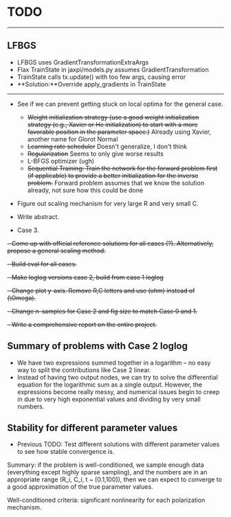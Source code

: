 # TODO
---
## LFBGS
- LFBGS uses GradientTransformationExtraArgs
- Flax TrainState in jaxpi/models.py assumes GradientTransformation
- TrainState calls tx.update() with too few args, causing error
- **Solution:**Override apply_gradients in TrainState
 --- 
- See if we can prevent getting stuck on local optima
 for the general case.
    - ~~Weight initialization strategy (use a good weight initialization strategy (e.g., Xavier or He initialization) to start with a more favorable position in the parameter space.)~~ Already using Xavier, another name for Glorot Normal
    - ~~Learning rate scheduler~~ Doesn't generalize, I don't think 
    - ~~Regularization~~ Seems to only give worse results
    - L-BFGS optimizer (ugh)
    - ~~Sequential Training: Train the network for the forward problem first (if applicable) to provide a better initialization for the inverse problem.~~ Forward problem assumes that we know the solution already, not sure how this could be done

- Figure out scaling mechanism for very large R and very small C.
- Write abstract.
- Case 3.




~~- Come up with official reference solutions for all cases (?). Alternatively, propose a general scaling method.~~

~~- Build eval for all cases.~~

~~- Make loglog versions case 2, build from case 1 loglog~~


~~- Change plot y-axis. Remove R,C letters and use (ohm) instead of (\Omega).~~

~~- Change n-samples for Case 2 and fig size to match Case 0 and 1.~~

~~- Write a comprehensive report on the entire project.~~

## Summary of problems with Case 2 loglog

- We have two expressions summed together in a logarithm – no easy way to split the contributions like Case 2 linear.
- Instead of having two output nodes, we can try to solve the differential equation for the logarithmic sum as a single output. However, the expressions become really messy, and numerical issues begin to creep in due to very high exponential values and dividing by very small numbers.


## Stability for different parameter values
- Previous TODO: Test different solutions with different parameter values to see how stable convergence is.

Summary: if the problem is well-conditioned, we sample enough data (everything except highly sparse sampling), and the numbers are in an appropriate range (R_i, C_i, t ~ [0.1,100]), then we can expect to converge to a good approximation of the true parameter values.

Well-conditioned criteria: significant nonlinearity for each polarization mechanism.
